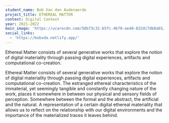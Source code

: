 ```yaml
---
student_name: Bob Van den Audenaerde
project_title: ETHEREAL MATTER
context: Digital Context
year: 2021-2022
main_image: 'https://ucarecdn.com/50b73c31-b5fc-4b70-ae48-822dc7db8a65/'
social_links:
  - 'https://bobvda.netlify.app/'
---
```

Ethereal Matter consists of several generative works that explore the notion of digital materiality through passing digital experiences, artifacts and computational co-creation.

Ethereal Matter consists of several generative works that explore the notion of digital materiality through passing digital experiences, artifacts and computational co-creation. The estranged ethereal characteristics of the immaterial, yet seemingly tangible and constantly changing nature of the work, places it somewhere in between our physical and sensory fields of perception. Somewhere between the formal and the abstract, the artificial and the natural. A representation of a certain digital ethereal materiality that allows us to reflect on the relationship with our digital environments and the importance of the materialized traces it leaves behind.